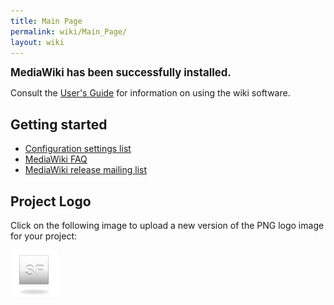 ```yaml
---
title: Main Page
permalink: wiki/Main_Page/
layout: wiki
---
```


<big>**MediaWiki has been successfully installed.**</big>

Consult the [User's Guide](http://meta.wikimedia.org/wiki/Help:Contents)
for information on using the wiki software.

Getting started
---------------

-   [Configuration settings
    list](http://www.mediawiki.org/wiki/Manual:Configuration_settings)
-   [MediaWiki FAQ](http://www.mediawiki.org/wiki/Manual:FAQ)
-   [MediaWiki release mailing
    list](http://lists.wikimedia.org/mailman/listinfo/mediawiki-announce)

Project Logo
------------

Click on the following image to upload a new version of the PNG logo
image for your project:

![](MediaWikiSidebarLogo.png "MediaWikiSidebarLogo.png")
